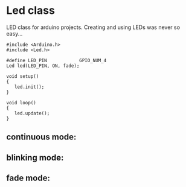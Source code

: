# Led class
LED class for arduino projects.
Creating and using LEDs was never so easy...
```
#include <Arduino.h>
#include <Led.h>

#define LED_PIN            GPIO_NUM_4
Led led(LED_PIN, ON, fade);

void setup()
{
   led.init();
}

void loop()
{
   led.update();
}
```


## continuous mode:

## blinking mode:

## fade mode:

